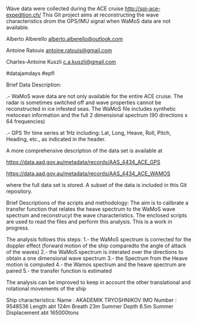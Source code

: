 Wave data were collected during the ACE cruise http://spi-ace-expedition.ch/
This Git project aims at reconstructing the wave characteristics drom the GPS/IMU signal when WaMoS data are not available.

Alberto Alberello alberto.alberello@outlook.com

Antoine Ratouis antoine.ratouis@gmail.com

Charles-Antoine Kuszli c.a.kuszli@gmail.com

#datajamdays #epfl

Brief Data Description:

.- WaMoS wave data are not only available for the entire ACE cruise. The radar is sometimes switched off and wave properties cannot be reconstructed in ice infested seas.
The WaMoS file includes synthetic metocean information and the full 2 dimensional spectrum (90 directions x 64 frequencies)

.- GPS 1hr time series at 1Hz including: Lat, Long, Heave, Roll, Pitch, Heading, etc., as indicated in the header.

A more comprehensive description of the data set is available at

https://data.aad.gov.au/metadata/records/AAS_4434_ACE_GPS

https://data.aad.gov.au/metadata/records/AAS_4434_ACE_WAMOS

where the full data set is stored. A subset of the data is included in this Git repository.

Brief Descriptions of the scripts and methodology: 
The aim is to calibrate a transfer function that relates the heave spectrum to the WaMoS wave spectrum and reconstrucyt the wave characteristics.
The enclosed scripts are used to read the files and perform this analysis. This is a work in progress.

The analysis follows this steps:
1.- the WaMoS spectrum is corrected for the doppler effect (forward motion of the ship comparedto the angle of attack of the waves)
2.- the WaMoS spectrum is interated over the directions to obtain a one dimensional wave spectrum
3.- the Spectrum from the Heave motion is computed
4.- the Wamos spectrum and the heave spectrum are paired
5.- the transfer function is estimated

The analysis can be improved to keep in account the other translational and rotational movements of the ship

Ship characteristics:
Name : AKADEMIK TRYOSHNIKOV
IMO Number : 9548536
Length abt 124m
Breath 23m
Summer Depth 8.5m
Summer Displacement abt 165000tons
